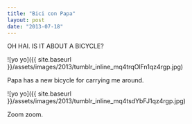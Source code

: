 ```yaml
---
title: "Bici con Papa"
layout: post
date: "2013-07-18"
---
```


OH HAI. IS IT ABOUT A BICYCLE?

![yo yo]({{ site.baseurl }}/assets/images/2013/tumblr_inline_mq4trqOlFn1qz4rgp.jpg)

Papa has a new bicycle for carrying me around.

![yo yo]({{ site.baseurl }}/assets/images/2013/tumblr_inline_mq4tsdYbFJ1qz4rgp.jpg)

Zoom zoom.

